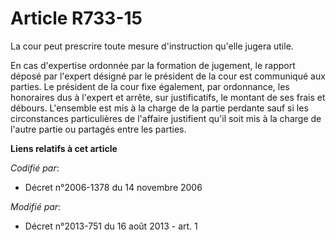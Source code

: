 # Article R733-15

La cour peut prescrire toute mesure d'instruction qu'elle jugera utile. 

En cas d'expertise ordonnée par la formation de jugement, le rapport déposé par l'expert désigné par le président de la cour
est communiqué aux parties. Le président de la cour fixe également, par ordonnance, les honoraires dus à l'expert et arrête,
sur justificatifs, le montant de ses frais et débours. L'ensemble est mis à la charge de la partie perdante sauf si les
circonstances particulières de l'affaire justifient qu'il soit mis à la charge de l'autre partie ou partagés entre les
parties.

**Liens relatifs à cet article**

_Codifié par_:

  - Décret n°2006-1378 du 14 novembre 2006

_Modifié par_:

  - Décret n°2013-751 du 16 août 2013 - art. 1
